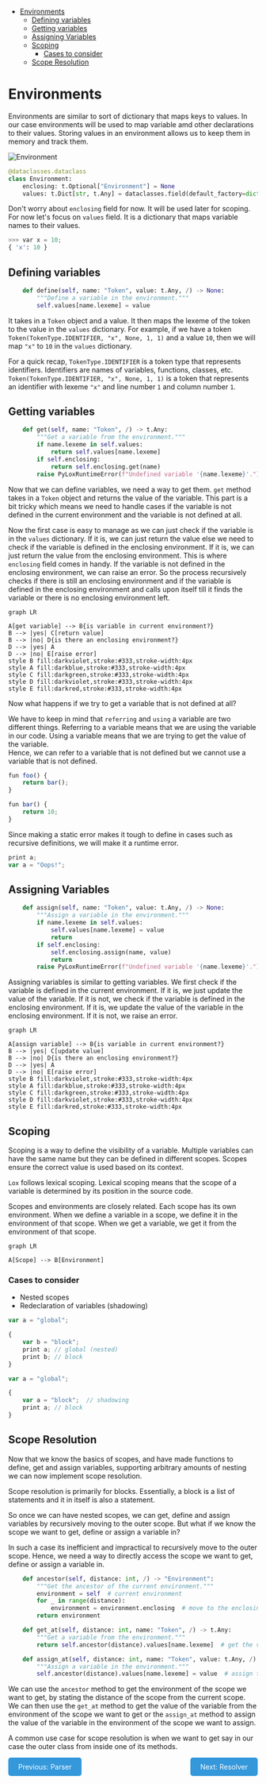 * [Environments](#environments)
  * [Defining variables](#defining-variables)
  * [Getting variables](#getting-variables)
  * [Assigning Variables](#assigning-variables)
  * [Scoping](#scoping)
    * [Cases to consider](#cases-to-consider)
  * [Scope Resolution](#scope-resolution)

# Environments

Environments are similar to sort of dictionary that maps keys to values. In our case environments will be used to map variable amd other declarations to their values.
Storing values in an environment allows us to keep them in memory and track them.

![Environment](https://craftinginterpreters.com/image/statements-and-state/environment.png)

```python
@dataclasses.dataclass
class Environment:
    enclosing: t.Optional["Environment"] = None
    values: t.Dict[str, t.Any] = dataclasses.field(default_factory=dict)
```

Don't worry about `enclosing` field for now. It will be used later for scoping. For now let's focus on `values` field. It is a dictionary that maps variable names to their values.

```python
>>> var x = 10;
{ 'x': 10 }
```

## Defining variables

```python
    def define(self, name: "Token", value: t.Any, /) -> None:
        """Define a variable in the environment."""
        self.values[name.lexeme] = value
```

It takes in a `Token` object and a value. It then maps the lexeme of the token to the value in the `values` dictionary.
For example, if we have a token `Token(TokenType.IDENTIFIER, "x", None, 1, 1)` and a value `10`, then we will map `"x"` to `10` in the `values` dictionary.

For a quick recap, `TokenType.IDENTIFIER` is a token type that represents identifiers. Identifiers are names of variables, functions, classes, etc. `Token(TokenType.IDENTIFIER, "x", None, 1, 1)` is a token that represents an identifier with lexeme `"x"` and line number `1` and column number `1`.


## Getting variables

```python
    def get(self, name: "Token", /) -> t.Any:
        """Get a variable from the environment."""
        if name.lexeme in self.values:
            return self.values[name.lexeme]
        if self.enclosing:
            return self.enclosing.get(name)
        raise PyLoxRuntimeError(f"Undefined variable '{name.lexeme}'.")
```

Now that we can define variables, we need a way to get them. `get` method takes in a `Token` object and returns the value of the variable.
This part is a bit tricky which means we need to handle cases if the variable is not defined in the current environment and the variable is not defined at all.

Now the first case is easy to manage as we can just check if the variable is in the `values` dictionary. If it is, we can just return the value else we need to check if the variable is defined in the enclosing environment. If it is, we can just return the value from the enclosing environment. This is where `enclosing` field comes in handy. If the variable is not defined in the enclosing environment, we can raise an error.
So the process recursively checks if there is still an enclosing environment and if the variable is defined in the enclosing environment and calls upon itself till it finds the variable or there is no enclosing environment left.

```mermaid!
graph LR

A[get variable] --> B{is variable in current environment?}
B --> |yes| C[return value]
B --> |no| D{is there an enclosing environment?}
D --> |yes| A
D --> |no| E[raise error]
style B fill:darkviolet,stroke:#333,stroke-width:4px
style A fill:darkblue,stroke:#333,stroke-width:4px
style C fill:darkgreen,stroke:#333,stroke-width:4px
style D fill:darkviolet,stroke:#333,stroke-width:4px
style E fill:darkred,stroke:#333,stroke-width:4px
```

Now what happens if we try to get a variable that is not defined at all?

We have to keep in mind that `referring` and `using` a variable are two different things. Referring to a variable means that we are using the variable in our code. Using a variable means that we are trying to get the value of the variable.  
Hence, we can refer to a variable that is not defined but we cannot use a variable that is not defined.

```js
fun foo() {
    return bar();
}

fun bar() {
    return 10;
}
```

Since making a static error makes it tough to define in cases such as recursive definitions, we will make it a runtime error.

```js
print a;
var a = "Oops!";
```

## Assigning Variables

```python
    def assign(self, name: "Token", value: t.Any, /) -> None:
        """Assign a variable in the environment."""
        if name.lexeme in self.values:
            self.values[name.lexeme] = value
            return
        if self.enclosing:
            self.enclosing.assign(name, value)
            return
        raise PyLoxRuntimeError(f"Undefined variable '{name.lexeme}'.")
```

Assigning variables is similar to getting variables. We first check if the variable is defined in the current environment. If it is, we just update the value of the variable. If it is not, we check if the variable is defined in the enclosing environment. If it is, we update the value of the variable in the enclosing environment. If it is not, we raise an error.

```mermaid!
graph LR

A[assign variable] --> B{is variable in current environment?}
B --> |yes| C[update value]
B --> |no| D{is there an enclosing environment?}
D --> |yes| A
D --> |no| E[raise error]
style B fill:darkviolet,stroke:#333,stroke-width:4px
style A fill:darkblue,stroke:#333,stroke-width:4px
style C fill:darkgreen,stroke:#333,stroke-width:4px
style D fill:darkviolet,stroke:#333,stroke-width:4px
style E fill:darkred,stroke:#333,stroke-width:4px
```

## Scoping

Scoping is a way to define the visibility of a variable. Multiple variables can have the same name but they can be defined in different scopes.
Scopes ensure the correct value is used based on its context.

`Lox` follows lexical scoping. Lexical scoping means that the scope of a variable is determined by its position in the source code.  

Scopes and environments are closely related. Each scope has its own environment. When we define a variable in a scope, we define it in the environment of that scope. When we get a variable, we get it from the environment of that scope.

```mermaid!
graph LR

A[Scope] --> B[Environment]
```

### Cases to consider

- Nested scopes
- Redeclaration of variables (shadowing)

```js
var a = "global";

{
	var b = "block";
    print a; // global (nested)
    print b; // block
}
```

```js
var a = "global";

{
	var a = "block";  // shadowing
    print a; // block
}
```

## Scope Resolution

Now that we know the basics of scopes, and have made functions to define, get and assign variables, supporting arbitrary amounts of nesting we can now implement scope resolution.

Scope resolution is primarily for blocks. Essentially, a block is a list of statements and it in itself is also a statement.

So once we can have nested scopes, we can get, define and assign variables by recursively moving to the outer scope. But what if we know the scope we want to get, define or assign a variable in?

In such a case its inefficient and impractical to recursively move to the outer scope. Hence, we need a way to directly access the scope we want to get, define or assign a variable in.

```python
    def ancestor(self, distance: int, /) -> "Environment":
        """Get the ancestor of the current environment."""
        environment = self  # current environment
        for _ in range(distance):
            environment = environment.enclosing  # move to the enclosing environment
        return environment

    def get_at(self, distance: int, name: "Token", /) -> t.Any:
        """Get a variable from the environment."""
        return self.ancestor(distance).values[name.lexeme]  # get the value of the variable from the environment of the scope we want to get

    def assign_at(self, distance: int, name: "Token", value: t.Any, /) -> None:
        """Assign a variable in the environment."""
        self.ancestor(distance).values[name.lexeme] = value  # assign the value of the variable in the environment of the scope we want to assign
```

We can use the `ancestor` method to get the environment of the scope we want to get, by stating the distance of the scope from the current scope. We can then use the `get_at` method to get the value of the variable from the environment of the scope we want to get or the `assign_at` method to assign the value of the variable in the environment of the scope we want to assign.

A common use case for scope resolution is when we want to get say in our case the outer class from inside one of its methods.

<html lang="en">
    <style>
        .btn-blue {
            background-color: #3498db;
            border-color: #3498db;
            color: #fff;
            padding: 10px 20px;
            border-radius: 5px;
            text-decoration: none;
        }
        .btn-blue:hover {
            background-color: #2980b9;
            border-color: #2980b9;
            color: #fff;
        }
    </style>
    <a class="btn-blue" href="parser.html" style="float: left;">Previous: Parser</a>
    <a class="btn-blue" href="resolver.html" style="float: right;">Next: Resolver</a>
</html>
